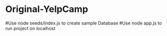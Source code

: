 # Original-YelpCamp

#Use node seeds/index.js to create sample Database
#Use node app.js to run project on localhost
